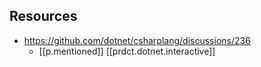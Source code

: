 
## Resources

- https://github.com/dotnet/csharplang/discussions/236
  - [[p.mentioned]] [[prdct.dotnet.interactive]]